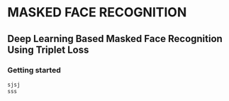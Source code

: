 #  MASKED FACE RECOGNITION
## Deep Learning Based Masked Face Recognition Using Triplet Loss 
### Getting started
```sh 
sjsj
sss
```